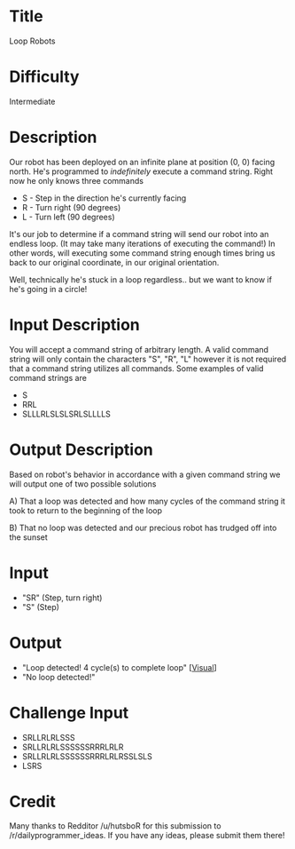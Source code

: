 # Title

Loop Robots

# Difficulty

Intermediate

# Description

Our robot has been deployed on an infinite plane at position (0, 0) facing north. He's programmed to *indefinitely* execute a command string. Right now he only knows three commands

* S - Step in the direction he's currently facing
* R - Turn right (90 degrees)
* L - Turn left (90 degrees)

It's our job to determine if a command string will send our robot into an endless loop. (It may take many iterations of executing the command!) In other words, will executing some
command string enough times bring us back to our original coordinate, in our original orientation.

Well, technically he's stuck in a loop regardless.. but we want to know if he's going in a circle!

# Input Description

You will accept a command string of arbitrary length. A valid command string will only contain the characters "S", "R", "L" however it is not required that a command string utilizes all commands. Some examples of valid command strings are

* S
* RRL
* SLLLRLSLSLSRLSLLLLS

# Output Description

Based on robot's behavior in accordance with a given command string we will output one of two possible solutions

A) That a loop was detected and how many cycles of the command string it took to return to the beginning of the loop


B) That no loop was detected and our precious robot has trudged off into the sunset 

# Input

* "SR" (Step, turn right)
* "S" (Step)

# Output

* "Loop detected! 4 cycle(s) to complete loop" [[Visual](http://i.imgur.com/kGsoPSX.png)]
* "No loop detected!"

# Challenge Input

* SRLLRLRLSSS
* SRLLRLRLSSSSSSRRRLRLR
* SRLLRLRLSSSSSSRRRLRLRSSLSLS
* LSRS

# Credit

Many thanks to Redditor /u/hutsboR for this submission to /r/dailyprogrammer_ideas. If you have any ideas, please submit them there!